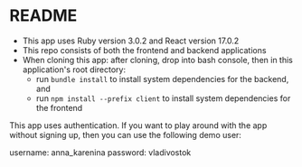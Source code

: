 # README

- This app uses Ruby version 3.0.2 and React version 17.0.2
- This repo consists of both the frontend and backend applications
- When cloning this app: after cloning, drop into bash console, then in this application's root directory: 
  - run `bundle install` to install system dependencies for the backend, and
  - run `npm install --prefix client` to install system dependencies for the frontend

This app uses authentication. If you want to play around with the app without signing up, then you can use the following demo user:

username: anna_karenina
password: vladivostok